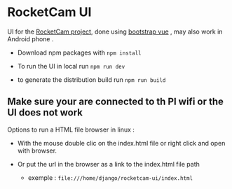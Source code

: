 # RocketCam UI

UI for the [RocketCam project](https://github.com/ClubCedille/RocketCam), done using [bootstrap vue](https://bootstrap-vue.js.org/) , may also work in Android phone .
 
- Download npm packages with ` npm install ` 

- To run the UI in local run ` npm run dev ` 

- to generate the distribution build run  ` npm run build ` 

## Make  sure your are connected to th PI wifi or the UI does not work

Options to run a HTML file browser in linux :

- With the mouse double clic on the index.html file or right click and open with browser.

- Or  put the url in the browser as a link to the index.html file path
  
	- exemple : ` file:///home/django/rocketcam-ui/index.html `
